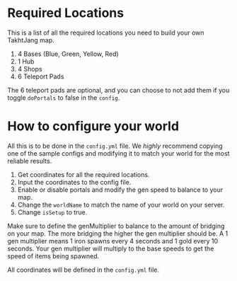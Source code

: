 # Required Locations
This is a list of all the required locations you need to build your own TakhtJang map.

1. 4 Bases (Blue, Green, Yellow, Red)
2. 1 Hub
3. 4 Shops
4. 6 Teleport Pads 

The 6 teleport pads are optional, and you can choose to not add them if you toggle `doPortals` to false in the `config`.

# How to configure your world
All this is to be done in the `config.yml` file. We *highly* recommend copying one of the sample configs and modifying it to match your world for the most reliable results.

1. Get coordinates for all the required locations.
2. Input the coordinates to the config file.
3. Enable or disable portals and modify the gen speed to balance to your map.
4. Change the `worldName` to match the name of your world on your server.
5. Change `isSetup` to true.

Make sure to define the genMultiplier to balance to the amount of bridging on your map. The more bridging the higher the gen multiplier should be. A 1 gen multiplier means 1 iron spawns every 4 seconds and 1 gold every 10 seconds. Your gen multiplier will multiply to the base speeds to get the speed of items being spawned.

All coordinates will be defined in the `config.yml` file.